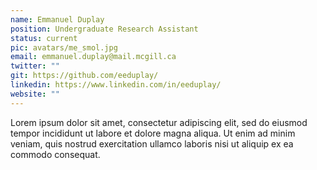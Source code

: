 ```yaml
---
name: Emmanuel Duplay
position: Undergraduate Research Assistant
status: current
pic: avatars/me_smol.jpg
email: emmanuel.duplay@mail.mcgill.ca
twitter: ""
git: https://github.com/eeduplay/
linkedin: https://www.linkedin.com/in/eeduplay/
website: ""
---
```


Lorem ipsum dolor sit amet, consectetur adipiscing elit, sed do eiusmod tempor incididunt ut labore et dolore magna aliqua. Ut enim ad minim veniam, quis nostrud exercitation ullamco laboris nisi ut aliquip ex ea commodo consequat.